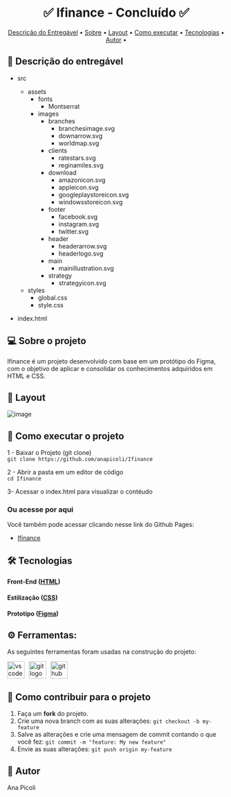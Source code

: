 <!-- MODELO PROJETO FINALIZADO -->

<h1 align="center"> 
	  ✅ Ifinance - Concluído ✅
</h1>

<!-- ---------------------------------------------------------------------- -->

<!-- MODELO MENU DE NAVEGAÇÃO -->

<p align="center">
 <a href="#-descrição-do-entregável">Descrição do Entregável</a> •
 <a href="#-sobre-o-projeto">Sobre</a> •
 <a href="#-layout">Layout</a> • 
 <a href="#-como-executar-o-projeto">Como executar</a> • 
 <a href="#-tecnologias">Tecnologias</a> • 
 <a href="#-autor">Autor</a> • 
</p>

<!-- ---------------------------------------------------------------------- -->

<!-- MODELO DE DESCRIÇÃO -->

## 📄 Descrição do entregável

<!-- EXEMPLO DE DESCRIÇÃO DE UM PROJETO: -->
- src
  - assets
    - fonts
      - Montserrat
    - images
      - branches
        - branchesimage.svg
        - downarrow.svg
        - worldmap.svg
      - clients
        - ratestars.svg
        - reginamiles.svg
      - download
        - amazonicon.svg
        - appleicon.svg
        - googleplaystoreicon.svg
        - windowsstoreicon.svg
      - footer
        - facebook.svg
        - instagram.svg
        - twitter.svg
      - header
        - headerarrow.svg
        - headerlogo.svg
      - main
        - mainillustration.svg
      - strategy
        - strategyicon.svg 
  - styles
    - global.css
    - style.css

- index.html

<!-- MODELO DESCRIÇÃO SOBRE O PROJETO: -->

## 💻 Sobre o projeto

<!-- EXPLICA O MOTIVO DO PROJETO -->
Ifinance é um projeto desenvolvido com base em um protótipo do Figma, com o objetivo de aplicar e consolidar os conhecimentos adquiridos em HTML e CSS.

<!-- EXEMPLO DE LAYOUT: -->

## 🎨 Layout

<!-- AQUI VOCÊ PASSA O CAMINHO DA IMAGEM -->
![image](https://github.com/user-attachments/assets/44626b0a-b49f-41af-afdd-6d9f99c7797a)<br>

<!-- ---------------------------------------------------------------------- -->

<!-- MODELO DE COMO EXECUTAR O PROJETO -->
## 🚀 Como executar o projeto
1 - Baixar o Projeto (git clone)  <br>
`git clone https://github.com/anapicoli/Ifinance`

2 - Abrir a pasta em um editor de código <br>
`cd Ifinance`

3- Acessar o index.html para visualizar o contéudo

### Ou acesse por aqui
Você também pode acessar clicando nesse link do Github Pages:

- [Ifinance](https://github.com/anapicoli/Ifinance)

<!-- MODELO DE TECNOLOGIAS -->

## 🛠 Tecnologias

#### **Front-End**  ([HTML](https://html.com/)) 
#### **Estilização** ([CSS](https://css.com/))
#### **Prototipo** ([Figma](https://www.figma.com/))

## ⚙ Ferramentas: 

As seguintes ferramentas foram usadas na construção do projeto:

<div style="display: flex; gap: 10px; align-items: center; flex-wrap: wrap;">
  <img src="https://img.shields.io/badge/Visual Studio Code-007ACC?logo=visualstudiocode&logoColor=white&style=for-the-badge" height="40" alt="vscode logo" />
  <img src="https://img.shields.io/badge/Git-F05032?logo=git&logoColor=white&style=for-the-badge" height="40" alt="git logo" />
  <img src="https://img.shields.io/badge/GitHub-181717?logo=github&logoColor=white&style=for-the-badge" height="40" alt="github logo" />
</div>

<!-- MODELO DE COMO CONTRIBUIR PARA O PROJETO -->

## 💪 Como contribuir para o projeto

1. Faça um **fork** do projeto.
2. Crie uma nova branch com as suas alterações: `git checkout -b my-feature`
3. Salve as alterações e crie uma mensagem de commit contando o que você fez: `git commit -m "feature: My new feature"`
4. Envie as suas alterações: `git push origin my-feature`

<!-- ---------------------------------------------------------------------- -->

<!-- MODELO DE AUTOR-->

## 🦸 Autor

Ana Picoli
 


